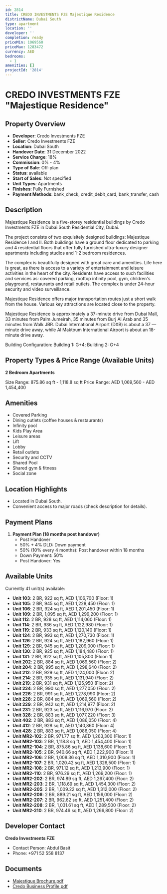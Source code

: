 ```yaml
---
id: 2814
title: CREDO INVESTMENTS FZE Majestique Residence
districtName: Dubai South
type: apartment
location: ''
developer: ''
completion: ready
priceMin: 1069560
priceMax: 1283472
currency: AED
bedrooms:
  - 1
amenities: []
projectId: '2814'
---
```


# CREDO INVESTMENTS FZE "Majestique Residence"

## Property Overview
- **Developer**: Credo Investments FZE
- **Seller**: Credo Investments FZE
- **Location**: Dubai South
- **Handover Date**: 31 December 2022
- **Service Charge**: 18%
- **Commission**: 0% - 4%
- **Type of Sale**: Off-plan
- **Status**: available
- **Start of Sales**: Not specified
- **Unit Types**: Apartments
- **Finishes**: Fully Furnished
- **Payment Methods**: bank_check, credit_debit_card, bank_transfer, cash

## Description
Majestique Residence is a five-storey residential buildings by Credo Investments FZE in Dubai South Residential City, Dubai. 

The project consists of two exquisitely designed buildings: Majestique Residence I and II. Both buildings have a ground floor dedicated to parking and 4 residential floors that offer fully furnished ultra-luxury designer apartments including studios and 1-2 bedroom residences. 

The complex is beautifully designed with great care and amenities. Life here is great, as there is access to a variety of entertainment and leisure activities in the heart of the city. Residents have access to such facilities and services as: covered parking, rooftop infinity pool, gym, children's playground, restaurants and retail outlets. The complex is under 24-hour security and video surveillance. 

Majestique Residence offers major transportation routes just a short walk from the house. Various key attractions are located close to the property. 

Majestique Residence is approximately a 37-minute drive from Dubai Mall, 33 minutes from Palm Jumeirah, 35 minutes from Burj Al Arab and 35 minutes from Walk JBR. Dubai International Airport (DXB) is about a 37 — minute drive away, while Al Maktoum International Airport is about an 18-minute drive away.

Building Configuration: Building 1: G+4; Building 2: G+4

## Property Types & Price Range (Available Units)
**2 Bedroom Apartments**

Size Range: 875.86 sq ft - 1,118.8 sq ft
Price Range: AED 1,069,560 - AED 1,454,400

## Amenities
- Covered Parking
- Dining outlets  (coffee houses & restaurants)
- Infinity pool
- Kids Play Area
- Leisure areas
- Lift
- Lobby
- Retail outlets
- Security and CCTV
- Shared Pool
- Shared gym & fitness
- Social zone

## Location Highlights
- Located in Dubai South.
- Convenient access to major roads (check description for details).

## Payment Plans
1. **Payment Plan (18 months post handover)**
   - Post Handover
   - 50% + 4% DLD: Down payment
   - 50% (10% every 4 months): Post handover within 18 months
   - Down Payment: 50%
   - Post Handover: Yes

## Available Units
Currently 41 unit(s) available:
- **Unit 103**: 2 BR, 922 sq ft, AED 1,106,700 (Floor: 1)
- **Unit 105**: 2 BR, 945 sq ft, AED 1,228,450 (Floor: 1)
- **Unit 106**: 2 BR, 924 sq ft, AED 1,201,450 (Floor: 1)
- **Unit 109**: 2 BR, 1,095 sq ft, AED 1,299,200 (Floor: 1)
- **Unit 112**: 2 BR, 928 sq ft, AED 1,114,060 (Floor: 1)
- **Unit 114**: 2 BR, 936 sq ft, AED 1,122,980 (Floor: 1)
- **Unit 119**: 2 BR, 933 sq ft, AED 1,120,140 (Floor: 1)
- **Unit 124**: 2 BR, 993 sq ft, AED 1,270,730 (Floor: 1)
- **Unit 126**: 2 BR, 924 sq ft, AED 1,182,960 (Floor: 1)
- **Unit 129**: 2 BR, 945 sq ft, AED 1,209,000 (Floor: 1)
- **Unit 130**: 2 BR, 925 sq ft, AED 1,184,480 (Floor: 1)
- **Unit 131**: 2 BR, 922 sq ft, AED 1,105,800 (Floor: 1)
- **Unit 202**: 2 BR, 884 sq ft, AED 1,069,560 (Floor: 2)
- **Unit 204**: 2 BR, 995 sq ft, AED 1,298,640 (Floor: 2)
- **Unit 212**: 2 BR, 929 sq ft, AED 1,124,000 (Floor: 2)
- **Unit 214**: 2 BR, 935 sq ft, AED 1,131,940 (Floor: 2)
- **Unit 219**: 2 BR, 931 sq ft, AED 1,125,950 (Floor: 2)
- **Unit 224**: 2 BR, 990 sq ft, AED 1,277,050 (Floor: 2)
- **Unit 226**: 2 BR, 991 sq ft, AED 1,278,990 (Floor: 2)
- **Unit 228**: 2 BR, 884 sq ft, AED 1,069,560 (Floor: 2)
- **Unit 229**: 2 BR, 942 sq ft, AED 1,214,977 (Floor: 2)
- **Unit 231**: 2 BR, 923 sq ft, AED 1,116,970 (Floor: 2)
- **Unit 328**: 2 BR, 883 sq ft, AED 1,077,220 (Floor: 3)
- **Unit 402**: 2 BR, 883 sq ft, AED 1,086,050 (Floor: 4)
- **Unit 412**: 2 BR, 928 sq ft, AED 1,140,860 (Floor: 4)
- **Unit 428**: 2 BR, 883 sq ft, AED 1,086,050 (Floor: 4)
- **Unit MR2-102**: 2 BR, 971.77 sq ft, AED 1,263,300 (Floor: 1)
- **Unit MR2-103**: 2 BR, 1,118.8 sq ft, AED 1,454,400 (Floor: 1)
- **Unit MR2-104**: 2 BR, 875.86 sq ft, AED 1,138,600 (Floor: 1)
- **Unit MR2-105**: 2 BR, 940.66 sq ft, AED 1,222,900 (Floor: 1)
- **Unit MR2-106**: 2 BR, 1,008.36 sq ft, AED 1,310,900 (Floor: 1)
- **Unit MR2-107**: 2 BR, 1,020.42 sq ft, AED 1,326,500 (Floor: 1)
- **Unit MR2-108**: 2 BR, 971.12 sq ft, AED 1,213,900 (Floor: 1)
- **Unit MR2-110**: 2 BR, 976.29 sq ft, AED 1,269,200 (Floor: 1)
- **Unit MR2-202**: 2 BR, 974.89 sq ft, AED 1,267,400 (Floor: 2)
- **Unit MR2-203**: 2 BR, 1,118.69 sq ft, AED 1,454,300 (Floor: 2)
- **Unit MR2-205**: 2 BR, 1,009.22 sq ft, AED 1,312,000 (Floor: 2)
- **Unit MR2-206**: 2 BR, 889.21 sq ft, AED 1,156,000 (Floor: 2)
- **Unit MR2-207**: 2 BR, 962.62 sq ft, AED 1,251,400 (Floor: 2)
- **Unit MR2-208**: 2 BR, 1,031.61 sq ft, AED 1,289,500 (Floor: 2)
- **Unit MR2-210**: 2 BR, 974.46 sq ft, AED 1,266,800 (Floor: 2)

## Developer Contact
**Credo Investments FZE**
- Contact Person: Abdul Basit
- Phone: +971 52 558 8137

## Documents
- [Majestique Brochure.pdf](https://cdn.geniemap.net/2024/08/15/sPQlC5TdSIVSo8uUeuIojUr0p9ZHRLvOLvHEAlsQ.pdf)
- [Credo Business Profile.pdf](https://cdn.geniemap.net/2024/08/15/U1bX156catxPmARziWr4vTDN9K58tuR9HTQNH7Qs.pdf)
